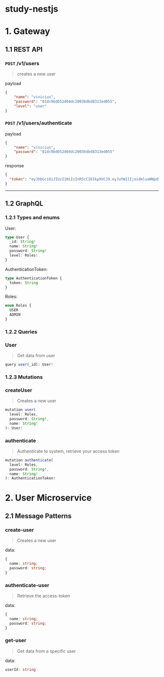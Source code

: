 # study-nestjs

# 1. Gateway

## 1.1 REST API

### `POST` /v1/users

> creates a new user

payload
```json
{
	"name": "vinicius",
	"password": "81dc9bdb52d04dc20036dbd8313ed055",
	"level": "user"
}
```

### `POST` /v1/users/authenticate

payload
```json
{
	"name": "vinicius",
	"password": "81dc9bdb52d04dc20036dbd8313ed055"
}
```

response
```json
{
  "token": "eyJhbGciOiJIUzI1NiIsInR5cCI6IkpXVCJ9.eyJuYW1lIjoidmluaWNpdXMiLCJyb2xlcyI6InVzZXIiLCJpZCI6IjVmODExMGI5MjQ3NjViMzRjMDY3NzU0YSIsImlhdCI6MTYwMjQ2ODI5MH0.C7DXs8E2hTb39hakhiYG0JoNQir1pkYil4Fl_briEL8"
}
```

---

## 1.2 GraphQL

### 1.2.1 Types and enums

User:
```typescript
type User {
  _id: String!
  name: String!
  password: String!
  level: Roles!
}
```

AuthenticationToken:
```typescript
type AuthenticationToken {
  token: String
}
```

Roles:
```typescript
enum Roles {
  USER
  ADMIN
}
```

### 1.2.2 Queries

### User

> Get data from user

```typescript
query user(_id): User!
```

### 1.2.3 Mutations

### createUser

> Creates a new user

```typescript
mutation user(
  level: Roles,
  password: String!,
  name: String!
): User!
```

### authenticate

> Authenticate to system, retrieve your access token

```typescript
mutation authenticate(
  level: Roles,
  password: String!,
  name: String!
): AuthenticationToken!
```

# 2. User Microservice

## 2.1 Message Patterns

### create-user

> Creates a new user

data:

```typescript
{
  name: string;
  password: string; 
}
```

### authenticate-user

> Retrieve the access-token

data:

```typescript
{
  name: string;
  password: string; 
}
```

### get-user

> Get data from a specific user

data: 

```typescript
userId: string
```
